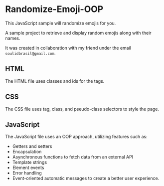 # Randomize-Emoji-OOP
This JavaScript sample will randomize emojis for you.

A sample project to retrieve and display random emojis along with their names.

It was created in collaboration with my friend under the email `soulidbrasil@gmail.com`.

## HTML
The HTML file uses classes and ids for the tags.

## CSS
The CSS file uses tag, class, and pseudo-class selectors to style the page.

## JavaScript
The JavaScript file uses an OOP approach, utilizing features such as:
- Getters and setters
- Encapsulation
- Asynchronous functions to fetch data from an external API
- Template strings
- Element events
- Error handling
- Event-oriented automatic messages to create a better user experience.
